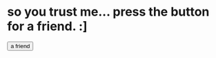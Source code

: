 
<html>
    <head>
        <meta charset="utf-8">
    </head>
    <body>
<h1>so you trust me... press the button for a friend. :]</h1>

<a href="https://youtu.be/dQw4w9WgXcQ"> <button id = "button">a friend</button></a>
    </body>
</html>
